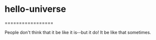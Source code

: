 # hello-universe
=================


People don't think that it be like it is--but it do!
It be like that sometimes. 
